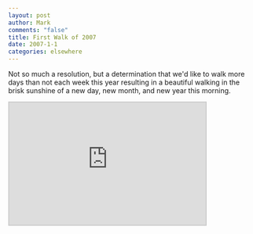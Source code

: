 ```yaml
--- 
layout: post
author: Mark
comments: "false"
title: First Walk of 2007
date: 2007-1-1
categories: elsewhere
---
```

Not so much a resolution, but a determination that we'd like to walk more days than not each week this year resulting in a beautiful walking in the brisk sunshine of a new day, new month, and new year this morning.

<iframe src="http://www.wayfaring.com/maps/export/28754" style="border: 2px solid #cccccc; width: 400px; height: 250px" frameborder="0" scrolling="no"></iframe>
